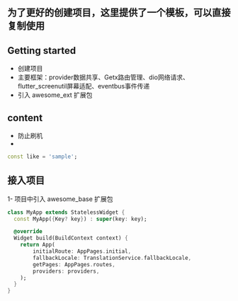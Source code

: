 ## 为了更好的创建项目，这里提供了一个模板，可以直接复制使用

## Getting started
- 创建项目 
- 主要框架：provider数据共享、Getx路由管理、dio网络请求、flutter_screenutil屏幕适配、eventbus事件传递
- 引入 awesome_ext 扩展包
## content

- 防止刷机
- 

```dart
const like = 'sample';
```

## 接入项目

1- 项目中引入 awesome_base 扩展包

```dart
class MyApp extends StatelessWidget {
  const MyApp({Key? key}) : super(key: key);

  @override
  Widget build(BuildContext context) {
    return App(
        initialRoute: AppPages.initial,
        fallbackLocale: TranslationService.fallbackLocale,
        getPages: AppPages.routes,
        providers: providers,
    );
  }
}
```
